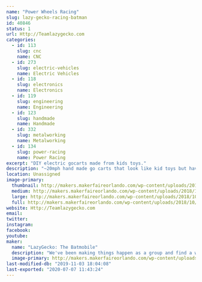 ```yaml
---
name: "Power Wheels Racing"
slug: lazy-gecko-racing-batman
id: 40846
status: 1
url: Http://Teamlazygecko.com
categories:
  - id: 113
    slug: cnc
    name: CNC
  - id: 273
    slug: electric-vehicles
    name: Electric Vehicles
  - id: 118
    slug: electronics
    name: Electronics
  - id: 119
    slug: engineering
    name: Engineering
  - id: 123
    slug: handmade
    name: Handmade
  - id: 332
    slug: metalworking
    name: Metalworking
  - id: 134
    slug: power-racing
    name: Power Racing
excerpt: "DIY electric gocarts made from kids toys."
description: "~20mph hand made go carts that look like kid toys but have modern car tech inside. Come chat with a racer inbetween races and get to know what it takes to race."
location: Unassigned
image-primary:
  thumbnail: http://makers.makerfaireorlando.com/wp-content/uploads/2018/10/batman3-150x150.jpg
  medium: http://makers.makerfaireorlando.com/wp-content/uploads/2018/10/batman3-300x200.jpg
  large: http://makers.makerfaireorlando.com/wp-content/uploads/2018/10/batman3.jpg
  full: http://makers.makerfaireorlando.com/wp-content/uploads/2018/10/batman3.jpg
website: Http://Teamlazygecko.com
email: 
twitter: 
instagram: 
facebook: 
youtube: 
maker:
  name: "LazyGecko: The Batmobile"
  description: "We've been making things happen as a group and find a way to continue as our members spread out across the country."
  image-primary: http://makers.makerfaireorlando.com/wp-content/uploads/2018/10/batman4.jpg
last-modified-db: "2019-11-03 18:04:08"
last-exported: "2020-07-07 11:43:24"
---
```

